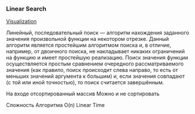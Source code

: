 
### Linear Search

[Visualization](https://www.cs.usfca.edu/~galles/visualization/Search.html)

Линейный, последовательный поиск — алгоритм нахождения заданного значения произвольной функции на некотором отрезке. 
Данный алгоритм является простейшим алгоритмом поиска и, в отличие, например, 
от двоичного поиска, не накладывает никаких ограничений на функцию и имеет 
простейшую реализацию. Поиск значения функции осуществляется простым 
сравнением очередного рассматриваемого значения (как правило, 
поиск происходит слева направо, то есть от меньших значений аргумента 
к большим) и, если значения совпадают (с той или иной точностью), 
то поиск считается завершённым.

На входе отсортированный массив
Можно и не сортировать

Сложность Алгоритма O(n) Linear Time

